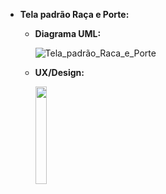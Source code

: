 - **Tela padrão Raça e Porte:**
    - **Diagrama UML:**

      ![Tela_padrão_Raca_e_Porte](https://github.com/PetJournal/petjournal.android/assets/63371272/dfa58cbf-f82d-4b5c-b8a0-7b0a735c9d12)

    - **UX/Design:**

        <img src="https://github.com/PetJournal/petjournal.android/assets/63371272/ebc57878-12c1-456f-bbf0-debfcaea6b23" width="20.0%">